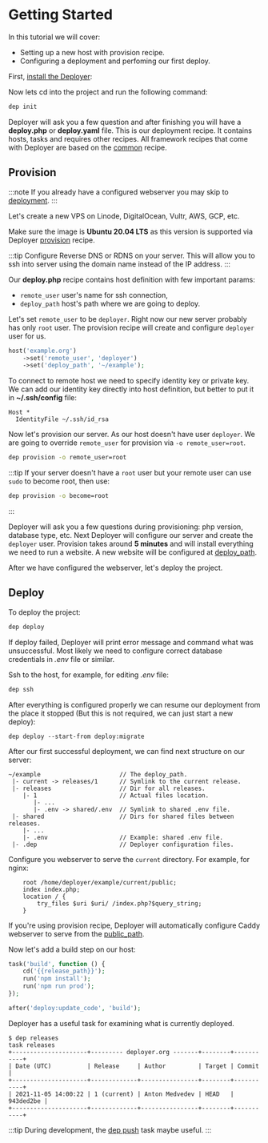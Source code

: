 # Getting Started

In this tutorial we will cover:
- Setting up a new host with provision recipe.
- Configuring a deployment and perfoming our first deploy.

First, [install the Deployer](installation.md):

Now lets cd into the project and run the following command:

```sh
dep init
```

Deployer will ask you a few question and after finishing you will have a
**deploy.php** or **deploy.yaml** file. This is our deployment recipe.
It contains hosts, tasks and requires other recipes. All framework recipes
that come with Deployer are based on the [common](recipe/common.md) recipe.

## Provision

:::note
If you already have a configured webserver you may skip to
[deployment](#deploy).
:::

Let's create a new VPS on Linode, DigitalOcean, Vultr, AWS, GCP, etc.

Make sure the image is **Ubuntu 20.04 LTS** as this version is supported via
Deployer [provision](recipe/provision.md) recipe.

:::tip
Configure Reverse DNS or RDNS on your server. This will allow you to ssh into
server using the domain name instead of the IP address.
:::

Our **deploy.php** recipe contains host definition with few important params:
 - `remote_user` user's name for ssh connection,
 - `deploy_path` host's path where we are going to deploy.

Let's set `remote_user` to be `deployer`. Right now our new server probably has 
only `root` user. The provision recipe will create and configure `deployer` user 
for us.

```php
host('example.org')
    ->set('remote_user', 'deployer')
    ->set('deploy_path', '~/example');
```

To connect to remote host we need to specify identity key or private key.
We can add our identity key directly into host definition, but better to put it
in **~/.ssh/config** file:

```
Host *
  IdentityFile ~/.ssh/id_rsa
```

Now let's provision our server. As our host doesn't have user `deployer`. 
We are going to override `remote_user` for provision via `-o remote_user=root`.

```sh
dep provision -o remote_user=root
```
:::tip
If your server doesn't have a `root` user but your remote user can use `sudo` to 
become root, then use:

```sh
dep provision -o become=root
```
:::

Deployer will ask you a few questions during provisioning: php version,
database type, etc. Next Deployer will configure our server and create 
the `deployer` user. Provision takes around **5 minutes** and will install 
everything we need to run a website. A new website will be configured 
at [deploy_path](recipe/common.md#deploy_path).

After we have configured the webserver, let's deploy the project.

## Deploy

To deploy the project:

```sh
dep deploy
```

If deploy failed, Deployer will print error message and command what was unsuccessful.
Most likely we need to configure correct database credentials in _.env_ file or similar.

Ssh to the host, for example, for editing _.env_ file:

```sh
dep ssh
```

After everything is configured properly we can resume our deployment from the 
place it stopped (But this is not required, we can just start a new deploy):

```
dep deploy --start-from deploy:migrate
```

After our first successful deployment, we can find next structure on our server:
```
~/example                      // The deploy_path.
 |- current -> releases/1      // Symlink to the current release.
 |- releases                   // Dir for all releases.
    |- 1                       // Actual files location.
       |- ...
       |- .env -> shared/.env  // Symlink to shared .env file. 
 |- shared                     // Dirs for shared files between releases.
    |- ...
    |- .env                    // Example: shared .env file. 
 |- .dep                       // Deployer configuration files.
```

Configure you webserver to serve the `current` directory. For example, for nginx:

```nginx
    root /home/deployer/example/current/public;
    index index.php;
    location / {
        try_files $uri $uri/ /index.php?$query_string;
    }
```

If you're using provision recipe, Deployer will automatically configure Caddy 
webserver to serve from the [public_path](/docs/recipe/provision/website.md#public_path).

Now let's add a build step on our host:
```php
task('build', function () {
    cd('{{release_path}}');
    run('npm install');
    run('npm run prod');
});

after('deploy:update_code', 'build');
```

Deployer has a useful task for examining what is currently deployed.

```
$ dep releases
task releases
+---------------------+--------- deployer.org -------+--------+-----------+
| Date (UTC)          | Release     | Author         | Target | Commit    |
+---------------------+-------------+----------------+--------+-----------+
| 2021-11-05 14:00:22 | 1 (current) | Anton Medvedev | HEAD   | 943ded2be |
+---------------------+-------------+----------------+--------+-----------+
```

:::tip
During development, the [dep push](recipe/deploy/push.md) task maybe useful.
:::
